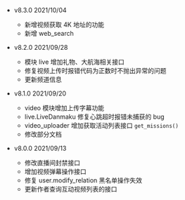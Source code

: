 + v8.3.0  2021/10/04
  + 新增视频获取 4K 地址的功能
  + 新增 web_search

+ v8.2.0  2021/09/28
  + 模块 live 增加礼物、大航海相关接口
  + 修复视频上传时报错代码为正数时不抛出异常的问题
  + 更新频道信息

+ v8.1.0  2021/09/20
  + video 模块增加上传字幕功能
  + live.LiveDanmaku 修复心跳超时报错未捕获的 bug
  + video_uploader 增加获取活动列表接口 `get_missions()`
  + 修改部分文档

+ v8.0.0  2021/09/13
  + 修改直播间封禁接口
  + 增加视频弹幕操作接口
  + 修复 user.modify_relation 黑名单操作失效
  + 更新作者查询互动视频列表的接口